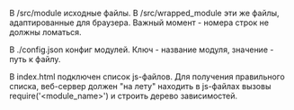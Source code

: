 В /src/module исходные файлы. В /src/wrapped_module эти же файлы, адаптированные для браузера.
Важный момент - номера строк не должны ломаться.


В ./config.json конфиг модулей. Ключ - название модуля, значение - путь к файлу.


В index.html подключен список js-файлов. Для получения правильного списка,
веб-сервер должен "на лету" находить в js-файлах вызовы require('<module_name>') и строить дерево зависимостей.

